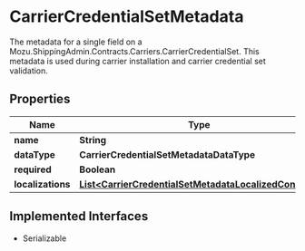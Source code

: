 

# CarrierCredentialSetMetadata

The metadata for a single field on a Mozu.ShippingAdmin.Contracts.Carriers.CarrierCredentialSet.  This metadata is used during carrier installation and carrier credential set validation.

## Properties

| Name | Type | Description | Notes |
|------------ | ------------- | ------------- | -------------|
|**name** | **String** |  |  [optional] |
|**dataType** | **CarrierCredentialSetMetadataDataType** |  |  [optional] |
|**required** | **Boolean** |  |  [optional] |
|**localizations** | [**List&lt;CarrierCredentialSetMetadataLocalizedContent&gt;**](CarrierCredentialSetMetadataLocalizedContent.md) |  |  [optional] |


## Implemented Interfaces

* Serializable


